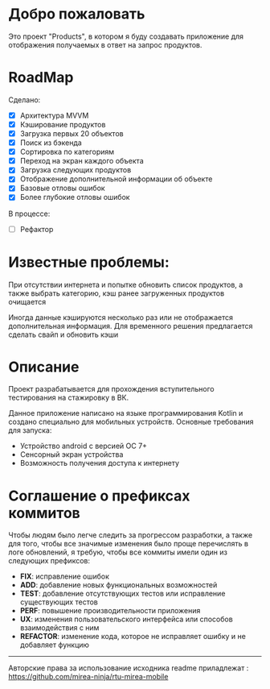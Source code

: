 # Добро пожаловать
Это проект "Products", в котором я буду создавать приложение для отображения получаемых в ответ на запрос продуктов.

# RoadMap
Сделано:
- [x] Архитектура MVVM
- [x] Кэширование продуктов
- [x] Загрузка первых 20 объектов
- [x] Поиск из бэкенда
- [X] Сортировка по категориям
- [x] Переход на экран каждого объекта
- [x] Загрузка следующих продуктов
- [x] Отображение дополнительной информации об объекте
- [x] Базовые отловы ошибок
- [x] Более глубокие отловы ошибок

В процессе:

- [ ] Рефактор

# Известные проблемы:

При отсутствии интернета и попытке обновить список продуктов, а также выбрать категорию, кэш ранее загруженных продуктов очищается

Иногда данные кэшируются несколько раз или не отображается дополнительная информация. Для временного решения предлагается сделать свайп и обновить кэши 

# Описание
Проект разрабатывается для прохождения вступительного тестирования на стажировку в ВК.

Данное приложение написано на языке программирования Kotlin и создано специально для мобильных устройств.
Основные требования для запуска:

* Устройство android с версией ОС 7+
* Сенсорный экран устройства
* Возможность получения доступа к интернету

# Соглашение о префиксах коммитов
Чтобы людям было легче следить за прогрессом разработки, а также для того, чтобы все значимые изменения было проще перечислять в логе обновлений, я требую, чтобы все коммиты имели один из следующих префиксов:
- **FIX**: исправление ошибок
- **ADD**: добавление новых функциональных возможностей
- **TEST**: добавление отсутствующих тестов или исправление существующих тестов
- **PERF**: повышение производительности приложения
- **UX**: изменения пользовательского интерфейса или способов взаимодействия с ним
- **REFACTOR**: изменение кода, которое не исправляет ошибку и не добавляет функцию

-----
Авторские права за использование исходника readme приладлежат : https://github.com/mirea-ninja/rtu-mirea-mobile
